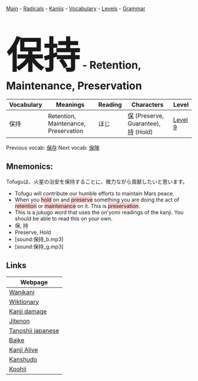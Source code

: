 <style> bigfont {font-size: 100px}</style>
[Main](../README.md) -
[Radicals](../radicals.md) -
[Kanjis](../kanjis.md) -
[Vocabulary](../vocabulary.md) -
[Levels](../levels.md) -
[Grammar](../grammar.md)
# <bigfont> 保持</bigfont> - Retention, Maintenance, Preservation 

| Vocabulary | Meanings | Reading | Characters | Level |
| --- | --- | --- | --- | --- |
| 保持 | Retention, Maintenance, Preservation | ほじ |  [保](../kanjis/保.md) (Preserve, Guarantee), [持](../kanjis/持.md) (Hold) | [Level 9](../levels/wk_level9.md) |

Previous vocab: [保存](保存.md) Next vocab: [保険](保険.md) 

## Mnemonics:
Tofuguは、火星の治安を保持することに、微力ながら貢献したいと思います。
* Tofugu will contribute our humble efforts to maintain Mars peace.
* When you <span style="background-color:#ffcccb"> hold</span> on and <span style="background-color:#ffcccb"> preserve</span> something you are doing the act of <span style="background-color:#ffcccb"> retention</span> or <span style="background-color:#ffcccb"> maintenance</span> on it. This is <span style="background-color:#ffcccb"> preservation</span>.
* This is a jukugo word that uses the on'yomi readings of the kanji. You should be able to read this on your own.
* 保, 持
* Preserve, Hold
* [sound:保持_b.mp3]
* [sound:保持_g.mp3]


## Links 

| Webpage |
| --- |
| [Wanikani          ](https://www.wanikani.com/kanji/保持) |
| [Wiktionary        ](https://en.wiktionary.org/wiki/保持) |
| [Kanji damage      ](http://www.kanjidamage.com/kanji/search?utf8=✓&q=保持) |
| [Jitenon           ](https://jitenon.com/kanji/保持) |
| [Tanoshii japanese ](https://www.tanoshiijapanese.com/dictionary/kanji.cfm?k=保持) |
| [Baike             ](https://baike.baidu.com/item/保持) |
| [Kanji Alive       ](https://app.kanjialive.com/保持) |
| [Kanshudo          ](https://www.kanshudo.com/searchmn?q=保持) |
| [Koohii            ](https://kanji.koohii.com/study/kanji/保持) |

